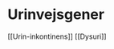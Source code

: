 # Urinvejsgener
[[Urin-inkontinens]]
[[Dysuri]]

<!-- #anki/tag/med/Gynecology #anki/deck/Medicine #anki/tag/med/Urology -->

<!-- {BearID:7E14C13F-A1B4-4778-8D4E-27B85908A338-53319-00006879870792BD} -->

